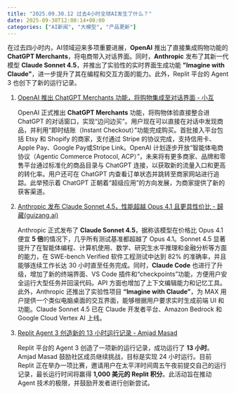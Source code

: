 ```yaml
---
title: "2025.09.30.12 过去4小时全球AI发生了什么？"
date: 2025-09-30T12:00:14+08:00
categories: ["AI新闻", "大模型", "产品更新"]
---
```


在过去四小时内，AI领域迎来多项重要进展，**OpenAI** 推出了直接集成购物功能的 **ChatGPT Merchants**，将电商带入对话界面。同时，**Anthropic** 发布了其新一代模型 **Claude Sonnet 4.5**，并推出了实验性的实时界面生成功能 **"Imagine with Claude"**，进一步提升了其在编程和交互方面的能力。此外，Replit 平台的 Agent 3 也创下了新的运行记录。

1.  [OpenAI 推出 ChatGPT Merchants 功能，将购物集成至对话界面 - 小互](https://x.com/imxiaohu/status/1972855072041390388)

    OpenAI 正式推出 **ChatGPT Merchants** 功能，将购物体验直接整合进 ChatGPT 的对话窗口，实现“边问边买”。用户现在可以直接在对话中发现商品，并利用“即时结账（Instant Checkout）”功能完成购买。首批接入平台包括 Etsy 和 Shopify 的商家，支付通过 Stripe 的协议完成，支持信用卡、Apple Pay、Google Pay或Stripe Link。OpenAI 计划逐步开放“智能体电商协议（Agentic Commerce Protocol, ACP）”，未来将有更多商家、品牌和零售平台通过标准化的商品目录与 ChatGPT 连接，以获取新的流量入口和更高的转化率。用户还可在 ChatGPT 内查看订单状态并跳转至商家网站进行追踪。此举预示着 ChatGPT 正朝着“超级应用”的方向发展，为商家提供了新的获客渠道。

2.  [Anthropic 发布 Claude Sonnet 4.5，性能超越 Opus 4.1 且更具性价比 - 歸藏(guizang.ai)](https://x.com/op7418/status/1972848049895661671)

    Anthropic 正式发布了 **Claude Sonnet 4.5**，据称该模型在价格比 Opus 4.1 便宜 **5 倍**的情况下，几乎所有测试基准都超越了 Opus 4.1。Sonnet 4.5 显著提升了在智能体编程、计算机使用、数学、研究生水平推理和金融分析等方面的能力，在 SWE-bench Verified 软件工程测试中达到 82% 的准确率，并且能够连续工作长达 30 小时直至任务完成。同时，**Claude Code** 也进行了升级，增加了新的终端界面、VS Code 插件和“checkpoints”功能，方便用户安全运行大型任务并回滚代码。API 方面也增加了上下文编辑能力和记忆工具。此外，Anthropic 还推出了实验性项目 **“Imagine with Claude”**，为 MAX 用户提供一个类似电脑桌面的交互界面，能够根据用户要求实时生成前端 UI 和功能。Claude Sonnet 4.5 已在 Claude 开发者平台、Amazon Bedrock 和 Google Cloud Vertex AI 上线。

3.  [Replit Agent 3 创造新的 13 小时运行记录 - Amjad Masad](https://x.com/amasad/status/1972863534334873628)

    Replit 平台的 Agent 3 创造了一项新的运行记录，成功运行了 **13 小时**。Amjad Masad 鼓励社区成员继续挑战，目标是实现 24 小时运行。目前 Replit 正在举办一项比赛，邀请用户在太平洋时间周五午夜前提交自己的运行记录，最长运行时间将赢得 **1,000 美元的 Replit 积分**。此活动旨在推动 Agent 技术的极限，并鼓励开发者进行创新尝试。